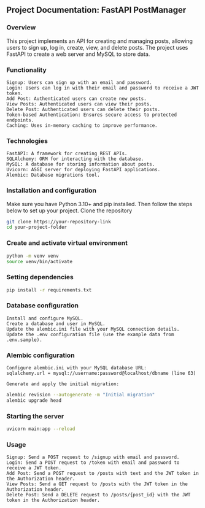 ## Project Documentation: FastAPI PostManager
### Overview

This project implements an API for creating and managing posts, allowing users to sign up, log in, create, view, and delete posts. The project uses FastAPI to create a web server and MySQL to store data.

### Functionality

    Signup: Users can sign up with an email and password.
    Login: Users can log in with their email and password to receive a JWT token.
    Add Post: Authenticated users can create new posts.
    View Posts: Authenticated users can view their posts.
    Delete Post: Authenticated users can delete their posts.
    Token-based Authentication: Ensures secure access to protected endpoints.
    Caching: Uses in-memory caching to improve performance.

### Technologies

    FastAPI: A framework for creating REST APIs.
    SQLAlchemy: ORM for interacting with the database.
    MySQL: A database for storing information about posts.
    Uvicorn: ASGI server for deploying FastAPI applications.
    Alembic: Database migrations tool.

### Installation and configuration

Make sure you have Python 3.10+ and pip installed. Then follow the steps below to set up your project.
Clone the repository

```bash
git clone https://your-repository-link
cd your-project-folder
```

### Create and activate virtual environment
```bash
python -m venv venv
source venv/bin/activate
```

### Setting dependencies

```bash
pip install -r requirements.txt
```


### Database configuration

    Install and configure MySQL.
    Create a database and user in MySQL.
    Update the alembic.ini file with your MySQL connection details.
    Update the .env configuration file (use the example data from .env.sample). 

### Alembic configuration
    Configure alembic.ini with your MySQL database URL:
    sqlalchemy.url = mysql://username:password@localhost/dbname (line 63)

    Generate and apply the initial migration:
```bash
alembic revision --autogenerate -m "Initial migration"
alembic upgrade head

```

### Starting the server

```bash
uvicorn main:app --reload
```

### Usage
    Signup: Send a POST request to /signup with email and password.
    Login: Send a POST request to /token with email and password to receive a JWT token.
    Add Post: Send a POST request to /posts with text and the JWT token in the Authorization header.
    View Posts: Send a GET request to /posts with the JWT token in the Authorization header.
    Delete Post: Send a DELETE request to /posts/{post_id} with the JWT token in the Authorization header.
